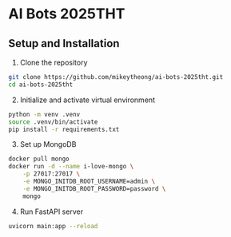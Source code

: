 # AI Bots 2025THT

## Setup and Installation

1. Clone the repository
```bash
git clone https://github.com/mikeytheong/ai-bots-2025tht.git
cd ai-bots-2025tht
```

2. Initialize and activate virtual environment
```bash
python -m venv .venv
source .venv/bin/activate
pip install -r requirements.txt
```

3. Set up MongoDB
```bash
docker pull mongo
docker run -d --name i-love-mongo \
    -p 27017:27017 \
    -e MONGO_INITDB_ROOT_USERNAME=admin \
    -e MONGO_INITDB_ROOT_PASSWORD=password \
    mongo
```

4. Run FastAPI server
```bash
uvicorn main:app --reload
```